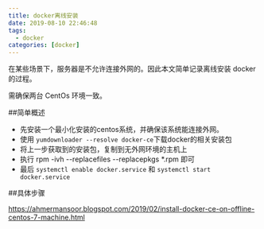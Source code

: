 ```yaml
---
title: docker离线安装
date: 2019-08-10 22:46:48
tags: 
  - docker
categories: [docker]
---
```


在某些场景下，服务器是不允许连接外网的。因此本文简单记录离线安装 docker 的过程。

<!--more-->

需确保两台 CentOs 环境一致。

##简单概述

- 先安装一个最小化安装的centos系统，并确保该系统能连接外网。
- 使用 `yumdownloader --resolve docker-ce`下载docker的相关安装包 
- 将上一步获取到的安装包，复制到无外网环境的主机上
- 执行 rpm -ivh --replacefiles --replacepkgs *.rpm 即可
- 最后 `systemctl enable docker.service` 和 `systemctl start docker.service`

##具体步骤

https://ahmermansoor.blogspot.com/2019/02/install-docker-ce-on-offline-centos-7-machine.html
